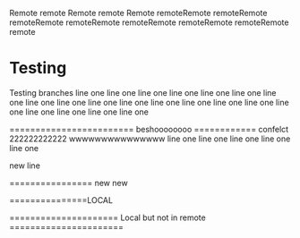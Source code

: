Remote remote
Remote remote Remote remoteRemote remoteRemote remoteRemote remoteRemote remoteRemote remoteRemote remoteRemote remote


# Testing
Testing branches 
line one line one line one line one line one 
line one line one line one line one line one 
line one line one line one line one line one 
line one line one line one line one line one 

======================== beshoooooooo ============ confelct 222222222222
wwwwwwwwwwwwwww
line one line one line one line one line one 



new line



================ new new 



===============LOCAL


===================== Local but not in remote ======================